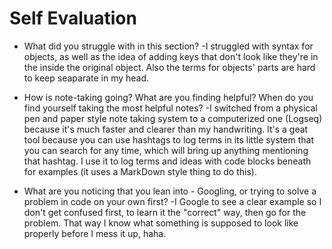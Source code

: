 # Self Evaluation

- What did you struggle with in this section?
    -I struggled with syntax for objects, as well as the idea of adding keys that don't look like they're in the inside the original object. Also the terms for objects' parts are hard to keep seaparate in my head.

- How is note-taking going? What are you finding helpful? When do you find yourself taking the most helpful notes? 
    -I switched from a physical pen and paper style note taking system to a computerized one (Logseq) because it's much faster and clearer than my handwriting. It's a geat tool because you can use hashtags to log terms in its little system that you can search for any time, which will bring up anything mentioning that hashtag. I use it to log terms and ideas with code blocks beneath for examples (it uses a MarkDown style thing to do this).

- What are you noticing that you lean into - Googling, or trying to solve a problem in code on your own first?
    -I Google to see a clear example so I don't get confused first, to learn it the "correct" way, then go for the problem. That way I know what something is supposed to look like properly before I mess it up, haha.

